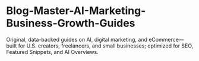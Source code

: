 # Blog-Master-AI-Marketing-Business-Growth-Guides
Original, data-backed guides on AI, digital marketing, and eCommerce—built for U.S. creators, freelancers, and small businesses; optimized for SEO, Featured Snippets, and AI Overviews.
